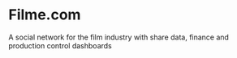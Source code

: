 # Filme.com
A social network for the film industry with share data, finance and production control dashboards
